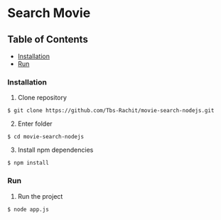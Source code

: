 # Search Movie

## Table of Contents

- [Installation](#installation)
- [Run](#run)


### Installation

1. Clone repository
```
$ git clone https://github.com/Tbs-Rachit/movie-search-nodejs.git
```

2. Enter folder
```
$ cd movie-search-nodejs
```

3. Install npm dependencies
```
$ npm install
```

### Run

1. Run the project
```
$ node app.js
```